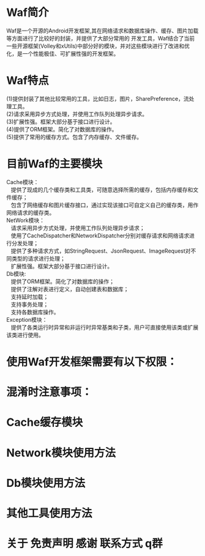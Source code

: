 # Waf简介
  Waf是一个开源的Android开发框架,其在网络请求和数据库操作、缓存、图片加载等方面进行了比较好的封装，并提供了大部分常用的 开发工具，Waf结合了当前一些开源框架(Volley和xUtils)中部分好的模块，并对这些模块进行了改进和优化，是一个性能极佳、可扩展性强的开发框架。
# Waf特点
  (1)提供封装了其他比较常用的工具，比如日志，图片，SharePreference，流处理工具。    
  (2)请求采用异步方式处理，并使用工作队列处理异步请求。   
  (3)扩展性强。框架大部分基于接口进行设计。   
  (4)提供了ORM框架。简化了对数据库的操作。<br/>
  (5)提供了常用的缓存方式。包含了内存缓存、文件缓存。<br/>
# 目前Waf的主要模块
  Cache模块：  
  &nbsp;&nbsp;&nbsp;提供了现成的几个缓存类和工具类，可随意选择所需的缓存，包括内存缓存和文件缓存；   
  &nbsp;&nbsp;&nbsp;包含了网络缓存和图片缓存接口，通过实现该接口可自定义自己的缓存类，用作网络请求的缓存类。     
  NetWork模块：   
  &nbsp;&nbsp;&nbsp;请求采用异步方式处理，并使用工作队列处理异步请求；   
  &nbsp;&nbsp;&nbsp;使用了CacheDispatcher和NetworkDispatcher分别对缓存请求和网络请求进行分发处理；   
  &nbsp;&nbsp;&nbsp;提供了多种请求方式，如StringRequest、JsonRequest、ImageRequest对不同类型的请求进行处理；   
  &nbsp;&nbsp;&nbsp;扩展性强。框架大部分基于接口进行设计。   
  Db模块:   
  &nbsp;&nbsp;&nbsp;提供了ORM框架。简化了对数据库的操作；     
  &nbsp;&nbsp;&nbsp;提供了注解对表进行定义，自动创建表和数据库；      
  &nbsp;&nbsp;&nbsp;支持延时加载；      
  &nbsp;&nbsp;&nbsp;支持事务处理；     
  &nbsp;&nbsp;&nbsp;支持各数据库操作。        
  Exception模块：     
  &nbsp;&nbsp;&nbsp;提供了各类运行时异常和非运行时异常基类和子类，用户可直接使用该类或扩展该类进行使用。     
# 使用Waf开发框架需要有以下权限：
# 混淆时注意事项：
# Cache缓存模块
# Network模块使用方法
# Db模块使用方法
# 其他工具使用方法
# 关于 免责声明 感谢 联系方式 q群 

